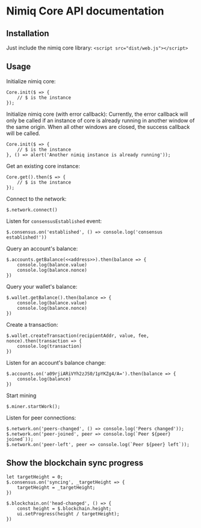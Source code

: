 # Nimiq Core API documentation

## Installation
Just include the nimiq core library:
```<script src="dist/web.js"></script>```

## Usage 
Initialize nimiq core:
```
Core.init($ => {
	// $ is the instance
});
```

Initialize nimiq core (with error callback):
Currently, the error callback will only be called if an instance of core is already running in another window of the same origin. When all other windows are closed, the success callback will be called.
```
Core.init($ => {
	// $ is the instance
}, () => alert('Another nimiq instance is already running'));
```

Get an existing core instance:
```
Core.get().then($ => {
	// $ is the instance 
});
```

Connect to the network:
```
$.network.connect()
```

Listen for `consensusEstablished` event:
```
$.consensus.on('established', () => console.log('consensus established!'))
```

Query an account's balance:
```
$.accounts.getBalance(<<address>>).then(balance => {
	console.log(balance.value)
	console.log(balance.nonce)
})
```

Query your wallet's balance:
```
$.wallet.getBalance().then(balance => {
	console.log(balance.value)
	console.log(balance.nonce)
})
```

Create a transaction:
```
$.wallet.createTransaction(recipientAddr, value, fee, nonce).then(transaction => {
	console.log(transaction)
})
```

Listen for an account's balance change:
```
$.accounts.on('a09rjiARiVYh2zJS0/1pYKZg4/A=').then(balance => {
	console.log(balance)
})
```

Start mining
```
$.miner.startWork();
```

Listen for peer connections:
```
$.network.on('peers-changed', () => console.log('Peers changed'));
$.network.on('peer-joined', peer => console.log(`Peer ${peer} joined`));
$.network.on('peer-left', peer => console.log(`Peer ${peer} left`));
```


## Show the blockchain sync progress
```
let targetHeight = 0;
$.consensus.on('syncing', _targetHeight => {
    targetHeight = _targetHeight;
})

$.blockchain.on('head-changed', () => {
    const height = $.blockchain.height;
    ui.setProgress(height / targetHeight);
})
```
